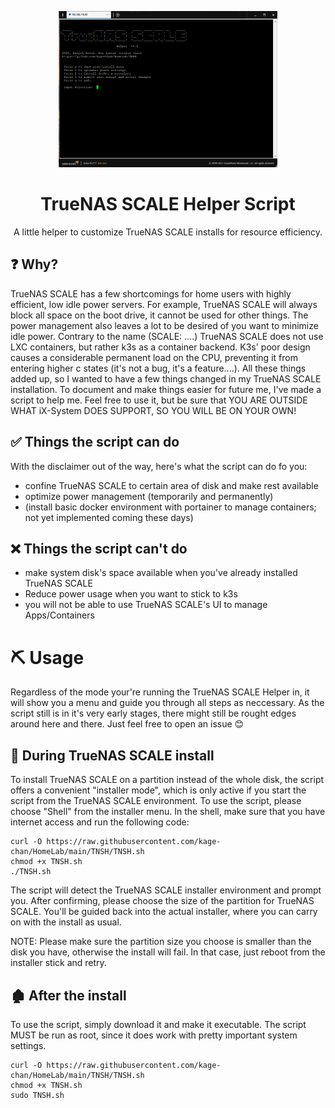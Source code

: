 <p align="center">
  <a>
    <img src="https://raw.githubusercontent.com/kage-chan/HomeLab/main/TNSH/screenshot.png" alt="TNSH Screenshot" height="250">
    <h1 align="center">TrueNAS SCALE Helper Script</h1>
  </a>
</p>

<p align="center">
  A little helper to customize TrueNAS SCALE installs for resource efficiency.
</p>


## ❓ Why?
TrueNAS SCALE has a few shortcomings for home users with highly efficient, low idle power servers. For example, TrueNAS SCALE will always block all space on the boot drive, it cannot be used for other things. The power management also leaves a lot to be desired of you want to minimize idle power. Contrary to the name (SCALE: ....) TrueNAS SCALE does not use LXC containers, but rather k3s as a container backend. K3s' poor design causes a considerable permanent load on the CPU, preventing it from entering higher c states (it's not a bug, it's a feature....). All these things added up, so I wanted to have a few things changed in my TrueNAS SCALE installation. To document and make things easier for future me, I've made a script to help me. Feel free to use it, but be sure that
YOU ARE OUTSIDE WHAT iX-System DOES SUPPORT, SO YOU WILL BE ON YOUR OWN!

## ✅ Things the script can do
With the disclaimer out of the way, here's what the script can do fo you:
- confine TrueNAS SCALE to certain area of disk and make rest available
- optimize power management (temporarily and permanently)
- (install basic docker environment with portainer to manage containers; not yet implemented coming these days)

## ❌ Things the script can't do
- make system disk's space available when you've already installed TrueNAS SCALE
- Reduce power usage when you want to stick to k3s
- you will not be able to use TrueNAS SCALE's UI to manage Apps/Containers

# ⛏️ Usage

Regardless of the mode your're running the TrueNAS SCALE Helper in, it will show you a menu and guide you through all steps as neccessary. As the script still is in it's very early stages, there might still be rought edges around here and there. Just feel free to open an issue 😊

## 🔨 During TrueNAS SCALE install
To install TrueNAS SCALE on a partition instead of the whole disk, the script offers a convenient "installer mode", which is only active if you start the script from the TrueNAS SCALE environment. To use the script, please choose "Shell" from the installer menu. In the shell, make sure that you have internet access and run the following code:
```
curl -O https://raw.githubusercontent.com/kage-chan/HomeLab/main/TNSH/TNSH.sh
chmod +x TNSH.sh
./TNSH.sh
```
The script will detect the TrueNAS SCALE installer environment and prompt you. After confirming, please choose the size of the partition for TrueNAS SCALE. You'll be guided back into the actual installer, where you can carry on with the install as usual.

NOTE: Please make sure the partition size you choose is smaller than the disk you have, otherwise the install will fail. In that case, just reboot from the installer stick and retry.


## 🏚️ After the install
To use the script, simply download it and make it executable. The script MUST be run as root, since it does work with pretty important system settings.
```
curl -O https://raw.githubusercontent.com/kage-chan/HomeLab/main/TNSH/TNSH.sh
chmod +x TNSH.sh
sudo TNSH.sh
```
